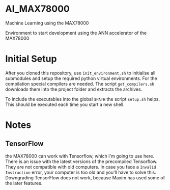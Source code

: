 # AI_MAX78000
Machine Learning using the MAX78000

Environment to start development using the ANN accelerator of the MAX78000

# Initial Setup
After you cloned this repository, use `init_environment.sh` to initialise all submodules and setup the required python virtual environments.  For the compilation special compilers are needed. The script `get_compilers.sh` downloads them into the project folder and extracts the archives. 

To include the executables into the global `$PATH` the script `setup.sh` helps. This should be executed each time you start a new shell.

# Notes
## TensorFlow
the MAX78000 can work with Tensorflow, which I'm going to use here. There is an issue with the latest versions of the precompiled Tensorflow. They are not compatible with old computers. In case you face a `Invalid Instruction` error, your computer is too old and you'll have to solve this. Downgrading TensorFlow does not work, because Maxim has used some of the later features.
